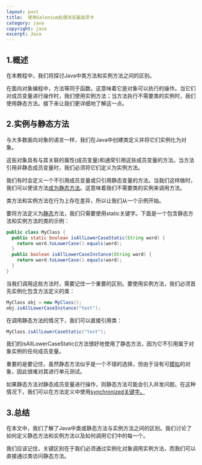 ```yaml
---
layout: post
title:  使用Selenium处理浏览器选项卡
category: java
copyright: java
excerpt: Java
---
```


## 1.概述

在本教程中，我们将探讨Java中类方法和实例方法之间的区别。

在面向对象编程中，方法等同于函数。这意味着它是对象可以执行的操作。当它们对成员变量进行操作时，我们使用实例方法；当方法执行不需要类的实例时，我们使用静态方法。接下来让我们更详细地了解这一点。

## 2.实例与静态方法

与大多数面向对象的语言一样，我们在Java中创建类定义并将它们实例化为对象。

这些对象具有与其关联的属性(成员变量)和通常引用这些成员变量的方法。当方法引用非静态成员变量时，我们必须将它们定义为实例方法。

我们有时会定义一个不引用成员变量或只引用静态变量的方法。当我们这样做时，我们可以使该方法[成为静态方法](https://www.baeldung.com/java-static-methods-use-cases)。这意味着我们不需要类的实例来调用方法。

类方法和实例方法在行为上存在差异，所以让我们从一个示例开始。

要将方法定义为[静态](https://www.baeldung.com/java-static)方法，我们只需要使用static关键字。下面是一个包含静态方法和实例方法的类的示例：

```java
public class MyClass {
  public static boolean isAllLowerCaseStatic(String word) {
    return word.toLowerCase().equals(word);
  }
  public boolean isAllLowerCaseInstance(String word) {
    return word.toLowerCase().equals(word);
  }
}
```

当我们调用这些方法时，需要记住一个重要的区别。要使用实例方法，我们必须首先实例化包含方法定义的类：

```java
MyClass obj = new MyClass();
obj.isAllLowerCaseInstance("test");
```

在调用静态方法的情况下，我们可以直接引用类：

```java
MyClass.isAllLowerCaseStatic("test");
```

我们的isAllLowerCaseStatic()方法很好地使用了静态方法，因为它不引用属于对象实例的任何成员变量。

重要的是要记住，虽然静态方法似乎是一个不错的选择，但由于没有可[模拟](https://www.baeldung.com/mockito-mock-static-methods)的对象，因此很难对其进行单元测试。

如果静态方法对静态成员变量进行操作，则静态方法可能会引入并发问题。在这种情况下，我们可以在方法定义中使用[synchronized关键字。](https://www.baeldung.com/java-synchronized)

## 3.总结

在本文中，我们了解了Java中类或静态方法与实例方法之间的区别。我们讨论了如何定义静态方法和实例方法以及如何调用它们中的每一个。

我们应该记住，关键区别在于我们必须通过实例化对象调用实例方法，而我们可以直接通过类访问静态方法。

